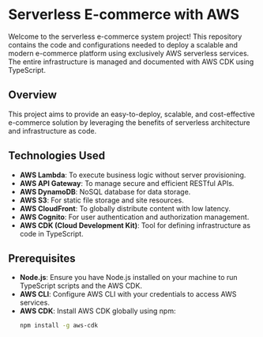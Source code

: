 # Serverless E-commerce with AWS

Welcome to the serverless e-commerce system project! This repository contains the code and configurations needed to deploy a scalable and modern e-commerce platform using exclusively AWS serverless services. The entire infrastructure is managed and documented with AWS CDK using TypeScript.

## Overview

This project aims to provide an easy-to-deploy, scalable, and cost-effective e-commerce solution by leveraging the benefits of serverless architecture and infrastructure as code.

## Technologies Used

- **AWS Lambda**: To execute business logic without server provisioning.
- **AWS API Gateway**: To manage secure and efficient RESTful APIs.
- **AWS DynamoDB**: NoSQL database for data storage.
- **AWS S3**: For static file storage and site resources.
- **AWS CloudFront**: To globally distribute content with low latency.
- **AWS Cognito**: For user authentication and authorization management.
- **AWS CDK (Cloud Development Kit)**: Tool for defining infrastructure as code in TypeScript.

## Prerequisites

- **Node.js**: Ensure you have Node.js installed on your machine to run TypeScript scripts and the AWS CDK.
- **AWS CLI**: Configure AWS CLI with your credentials to access AWS services.
- **AWS CDK**: Install AWS CDK globally using npm:
  ```bash
  npm install -g aws-cdk